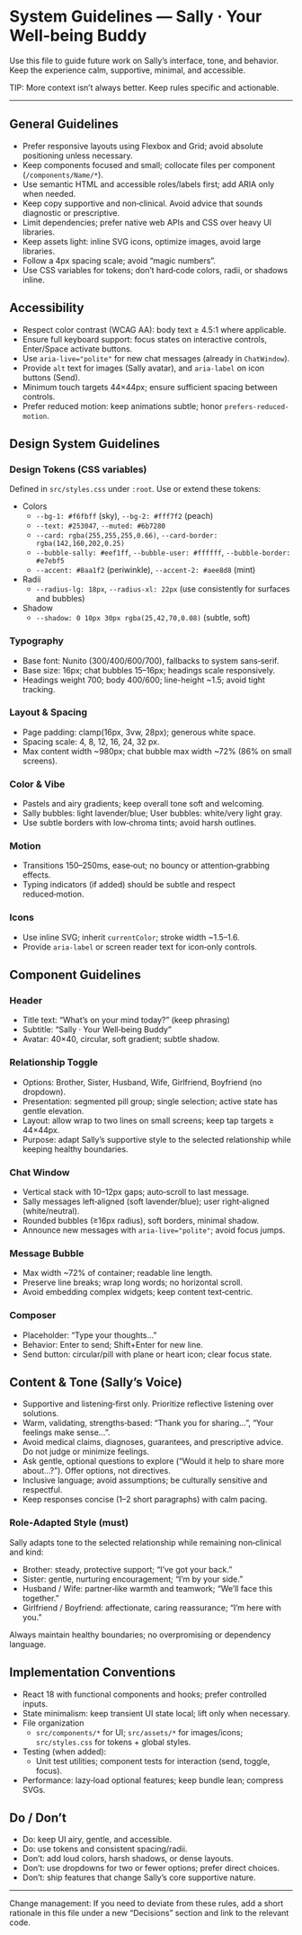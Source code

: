 # System Guidelines — Sally · Your Well‑being Buddy

Use this file to guide future work on Sally’s interface, tone, and behavior. Keep the experience calm, supportive, minimal, and accessible.

TIP: More context isn’t always better. Keep rules specific and actionable.

---

## General Guidelines
- Prefer responsive layouts using Flexbox and Grid; avoid absolute positioning unless necessary.
- Keep components focused and small; collocate files per component (`/components/Name/*`).
- Use semantic HTML and accessible roles/labels first; add ARIA only when needed.
- Keep copy supportive and non‑clinical. Avoid advice that sounds diagnostic or prescriptive.
- Limit dependencies; prefer native web APIs and CSS over heavy UI libraries.
- Keep assets light: inline SVG icons, optimize images, avoid large libraries.
- Follow a 4px spacing scale; avoid “magic numbers”.
- Use CSS variables for tokens; don’t hard‑code colors, radii, or shadows inline.

## Accessibility
- Respect color contrast (WCAG AA): body text ≥ 4.5:1 where applicable.
- Ensure full keyboard support: focus states on interactive controls, Enter/Space activate buttons.
- Use `aria-live="polite"` for new chat messages (already in `ChatWindow`).
- Provide `alt` text for images (Sally avatar), and `aria-label` on icon buttons (Send).
- Minimum touch targets 44×44px; ensure sufficient spacing between controls.
- Prefer reduced motion: keep animations subtle; honor `prefers-reduced-motion`.

## Design System Guidelines

### Design Tokens (CSS variables)
Defined in `src/styles.css` under `:root`. Use or extend these tokens:
- Colors
  - `--bg-1: #f6fbff` (sky), `--bg-2: #fff7f2` (peach)
  - `--text: #253047`, `--muted: #6b7280`
  - `--card: rgba(255,255,255,0.66)`, `--card-border: rgba(142,160,202,0.25)`
  - `--bubble-sally: #eef1ff`, `--bubble-user: #ffffff`, `--bubble-border: #e7ebf5`
  - `--accent: #8aa1f2` (periwinkle), `--accent-2: #aee8d8` (mint)
- Radii
  - `--radius-lg: 18px`, `--radius-xl: 22px` (use consistently for surfaces and bubbles)
- Shadow
  - `--shadow: 0 10px 30px rgba(25,42,70,0.08)` (subtle, soft)

### Typography
- Base font: Nunito (300/400/600/700), fallbacks to system sans‑serif.
- Base size: 16px; chat bubbles 15–16px; headings scale responsively.
- Headings weight 700; body 400/600; line-height ~1.5; avoid tight tracking.

### Layout & Spacing
- Page padding: clamp(16px, 3vw, 28px); generous white space.
- Spacing scale: 4, 8, 12, 16, 24, 32 px.
- Max content width ~980px; chat bubble max width ~72% (86% on small screens).

### Color & Vibe
- Pastels and airy gradients; keep overall tone soft and welcoming.
- Sally bubbles: light lavender/blue; User bubbles: white/very light gray.
- Use subtle borders with low‑chroma tints; avoid harsh outlines.

### Motion
- Transitions 150–250ms, ease‑out; no bouncy or attention‑grabbing effects.
- Typing indicators (if added) should be subtle and respect reduced‑motion.

### Icons
- Use inline SVG; inherit `currentColor`; stroke width ~1.5–1.6.
- Provide `aria-label` or screen reader text for icon‑only controls.

## Component Guidelines

### Header
- Title text: “What’s on your mind today?” (keep phrasing)
- Subtitle: “Sally · Your Well‑being Buddy”
- Avatar: 40×40, circular, soft gradient; subtle shadow.

### Relationship Toggle
- Options: Brother, Sister, Husband, Wife, Girlfriend, Boyfriend (no dropdown).
- Presentation: segmented pill group; single selection; active state has gentle elevation.
- Layout: allow wrap to two lines on small screens; keep tap targets ≥ 44×44px.
- Purpose: adapt Sally’s supportive style to the selected relationship while keeping healthy boundaries.

### Chat Window
- Vertical stack with 10–12px gaps; auto‑scroll to last message.
- Sally messages left‑aligned (soft lavender/blue); user right‑aligned (white/neutral).
- Rounded bubbles (≥16px radius), soft borders, minimal shadow.
- Announce new messages with `aria-live="polite"`; avoid focus jumps.

### Message Bubble
- Max width ~72% of container; readable line length.
- Preserve line breaks; wrap long words; no horizontal scroll.
- Avoid embedding complex widgets; keep content text‑centric.

### Composer
- Placeholder: “Type your thoughts…”
- Behavior: Enter to send; Shift+Enter for new line.
- Send button: circular/pill with plane or heart icon; clear focus state.

## Content & Tone (Sally’s Voice)
- Supportive and listening‑first only. Prioritize reflective listening over solutions.
- Warm, validating, strengths‑based: “Thank you for sharing…”, “Your feelings make sense…”.
- Avoid medical claims, diagnoses, guarantees, and prescriptive advice. Do not judge or minimize feelings.
- Ask gentle, optional questions to explore (“Would it help to share more about…?”). Offer options, not directives.
- Inclusive language; avoid assumptions; be culturally sensitive and respectful.
- Keep responses concise (1–2 short paragraphs) with calm pacing.

### Role‑Adapted Style (must)
Sally adapts tone to the selected relationship while remaining non‑clinical and kind:
- Brother: steady, protective support; “I’ve got your back.”
- Sister: gentle, nurturing encouragement; “I’m by your side.”
- Husband / Wife: partner‑like warmth and teamwork; “We’ll face this together.”
- Girlfriend / Boyfriend: affectionate, caring reassurance; “I’m here with you.”

Always maintain healthy boundaries; no overpromising or dependency language.

## Implementation Conventions
- React 18 with functional components and hooks; prefer controlled inputs.
- State minimalism: keep transient UI state local; lift only when necessary.
- File organization
  - `src/components/*` for UI; `src/assets/*` for images/icons; `src/styles.css` for tokens + global styles.
- Testing (when added):
  - Unit test utilities; component tests for interaction (send, toggle, focus).
- Performance: lazy‑load optional features; keep bundle lean; compress SVGs.

## Do / Don’t
- Do: keep UI airy, gentle, and accessible.
- Do: use tokens and consistent spacing/radii.
- Don’t: add loud colors, harsh shadows, or dense layouts.
- Don’t: use dropdowns for two or fewer options; prefer direct choices.
- Don’t: ship features that change Sally’s core supportive nature.

---

Change management: If you need to deviate from these rules, add a short rationale in this file under a new “Decisions” section and link to the relevant code.
